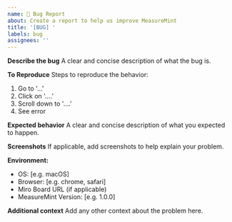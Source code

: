 ```yaml
---
name: 🐛 Bug Report
about: Create a report to help us improve MeasureMint
title: '[BUG] '
labels: bug
assignees: ''
---
```


**Describe the bug**
A clear and concise description of what the bug is.

**To Reproduce**
Steps to reproduce the behavior:
1. Go to '...'
2. Click on '....'
3. Scroll down to '....'
4. See error

**Expected behavior**
A clear and concise description of what you expected to happen.

**Screenshots**
If applicable, add screenshots to help explain your problem.

**Environment:**
 - OS: [e.g. macOS]
 - Browser: [e.g. chrome, safari]
 - Miro Board URL (if applicable)
 - MeasureMint Version: [e.g. 1.0.0]

**Additional context**
Add any other context about the problem here.